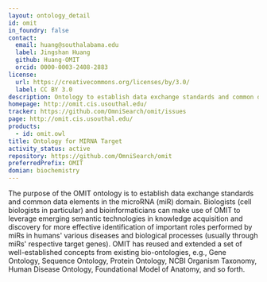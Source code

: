 ```yaml
---
layout: ontology_detail
id: omit
in_foundry: false
contact:
  email: huang@southalabama.edu
  label: Jingshan Huang
  github: Huang-OMIT
  orcid: 0000-0003-2408-2883
license:
  url: https://creativecommons.org/licenses/by/3.0/
  label: CC BY 3.0
description: Ontology to establish data exchange standards and common data elements in the microRNA (miR) domain
homepage: http://omit.cis.usouthal.edu/
tracker: https://github.com/OmniSearch/omit/issues
page: http://omit.cis.usouthal.edu/
products:
  - id: omit.owl
title: Ontology for MIRNA Target
activity_status: active
repository: https://github.com/OmniSearch/omit
preferredPrefix: OMIT
domian: biochemistry
---
```


The purpose of the OMIT ontology is to establish data exchange standards and common data elements in the microRNA (miR) domain. Biologists (cell biologists in particular) and bioinformaticians can make use of OMIT to leverage emerging semantic technologies in knowledge acquisition and discovery for more effective identification of important roles performed by miRs in humans' various diseases and biological processes (usually through miRs' respective target genes). OMIT has reused and extended a set of well-established concepts from existing bio-ontologies, e.g., Gene Ontology, Sequence Ontology, Protein Ontology, NCBI Organism Taxonomy, Human Disease Ontology, Foundational Model of Anatomy, and so forth.
